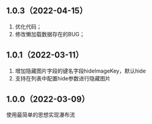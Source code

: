 ## 1.0.3（2022-04-15）
1. 优化代码；
2. 修改懒加载数据存在的BUG；
## 1.0.1（2022-03-11）
1. 增加隐藏图片字段的键名字段hideImageKey，默认hide
2. 支持在列表中配置hide参数进行隐藏图片
## 1.0.0（2022-03-09）
使用最简单的思想实现瀑布流
